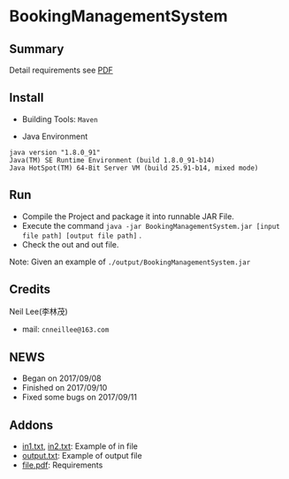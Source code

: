 # BookingManagementSystem
## Summary
Detail requirements see [PDF](./file.pdf)

## Install
- Building Tools: `Maven`

- Java Environment
```
java version "1.8.0_91"
Java(TM) SE Runtime Environment (build 1.8.0_91-b14)
Java HotSpot(TM) 64-Bit Server VM (build 25.91-b14, mixed mode)
```

## Run
- Compile the Project and package it into runnable JAR File.
- Execute the command `java -jar BookingManagementSystem.jar [input file path] [output file path]` .
- Check the out and out file.

Note: Given an example of `./output/BookingManagementSystem.jar`

## Credits
Neil Lee(李林茂)
- mail: `cnneillee@163.com`

## NEWS
- Began on 2017/09/08
- Finished on 2017/09/10
- Fixed some bugs on 2017/09/11

## Addons
- [in1.txt](./in1.txt), [in2.txt](./in2.txt): Example of in file
- [output.txt](./output.txt): Example of output file
- [file.pdf](./file.txt): Requirements